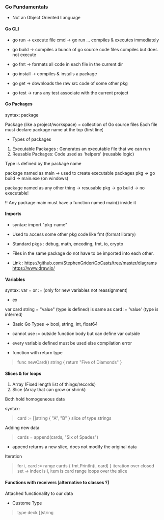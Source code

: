 ### Go Fundamentals

* Not an Object Oriented Language

#### Go CLI

* go run -> execute file cmd -> go run <filename> <file2> ...
    compiles & executes immediately

* go build -> compiles a bunch of go source code files
    compiles but does not execute

* go fmt -> formats all code in each file in the current dir

* go install -> compiles & installs a package

* go get -> downloads the raw src code of some other pkg

* go test -> runs any test associate with the current project


#### Go Packages

syntax: package <package-name> 

Package (like a project/workspace) =  collection of Go source files
Each file must declare package name at the top (first line)

* Types of packages

1. Executable Packages : Generates an executable file that we can run
2. Reusable Packages: Code used as 'helpers' (reusable logic)

Type is defined by the package name

package named as main -> used to create executable packages
pkg -> go build -> main.exe (on windows)

package named as any other thing -> resusable 
pkg -> go build -> no executable!

!! Any package main must have a function named main() inside it

#### Imports

* syntax: import "pkg-name"
* Used to access some other pkg code like fmt (format library)
* Standard pkgs : debug, math, encoding, fmt, io, crypto
* Files in the same package do not have to be imported into each other.

* Link : https://github.com/StephenGrider/GoCasts/tree/master/diagrams
         https://www.draw.io/


#### Variables

syntax: var <identifier> <type> = <value>
or <identifier> := <value> (only for new variables not reassignment)
* ex

var card string = "value" (type is defined)
is same as
card := 'value' (type is inferred)

* Basic Go Types -> bool, string, int, float64
* cannot use := outside function body but can define var outside
* every variable defined must be used else compilation error

* function with return type

> func newCard() string {
	return "Five of Diamonds"
}

#### Slices & for loops

1. Array (Fixed length list of things/records)
2. Slice (Array that can grow or shrink)

Both hold homogeneous data  

syntax:
> card := []string { "A", "B" }
slice of type strings

Adding new data
>cards = append(cards, "Six of Spades")
* append returns a new slice, does not modify the original data

Iteration
>   for i, card := range cards {
		fmt.Println(i, card)
	}
iteration over closed set -> index is i, item is card
range loops over the slice


#### Functions with receivers [alternative to classes ?]

Attached functionality to our data

* Custome Type
> type deck []string








